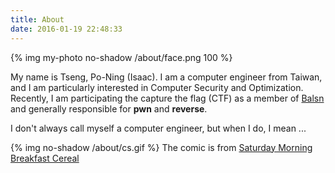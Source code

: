 ```yaml
---
title: About
date: 2016-01-19 22:48:33
---
```

{% img my-photo no-shadow /about/face.png 100 %}

My name is Tseng, Po-Ning (Isaac). I am a computer engineer from Taiwan, and I am particularly interested in Computer Security and Optimization. Recently, I am participating the capture the flag (CTF) as a member of [Balsn](https://ctftime.org/team/16978) and generally responsible for **pwn** and **reverse**.

I don't always call myself a computer engineer, but when I do, I mean ...

{% img no-shadow /about/cs.gif %}
The comic is from [Saturday Morning Breakfast Cereal](http://smbc-comics.com/index.php?id=2158)
